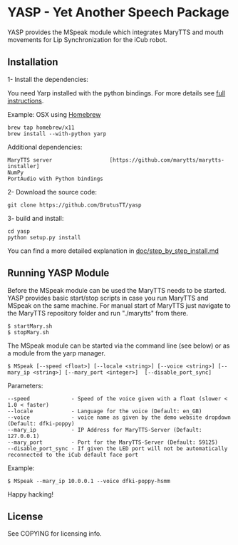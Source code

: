 # YASP - Yet Another Speech Package

YASP provides the MSpeak module which integrates MaryTTS and mouth movements for Lip Synchronization for the iCub robot.

## Installation

1- Install the dependencies:

You need Yarp installed with the python bindings. For more details see 
[full instructions](http://wiki.icub.org/yarpdoc/install.html).

Example: OSX using [Homebrew](http://brew.sh)

    brew tap homebrew/x11
    brew install --with-python yarp


Additional dependencies:

    MaryTTS server					[https://github.com/marytts/marytts-installer]
    NumPy
    PortAudio with Python bindings


2- Download the source code: 

    git clone https://github.com/BrutusTT/yasp

3- build and install:

    cd yasp
    python setup.py install


You can find a more detailed explanation in [doc/step_by_step_install.md](doc/step_by_step_install.md)

## Running YASP Module

Before the MSpeak module can be used the MaryTTS needs to be started. YASP provides basic start/stop scripts in case you run MaryTTS and MSpeak on the same machine. For manual start of MaryTTS just navigate to the MaryTTS repository folder and run "./marytts" from there.

	$ startMary.sh
	$ stopMary.sh

The MSpeak module can be started via the command line (see below) or as a module from the yarp manager.

    $ MSpeak [--speed <float>] [--locale <string>] [--voice <string>] [--mary_ip <string>] [--mary_port <integer>]  [--disable_port_sync]

Parameters:

	--speed				- Speed of the voice given with a float (slower < 1.0 < faster)
	--locale			- Language for the voice (Default: en_GB)
	--voice				- voice name as given by the demo website dropdown (Default: dfki-poppy)
	--mary_ip			- IP Address for MaryTTS-Server (Default: 127.0.0.1)
	--mary_port			- Port for the MaryTTS-Server (Default: 59125)
	--disable_port_sync	- If given the LED port will not be automatically reconnected to the iCub default face port

Example:

    $ MSpeak --mary_ip 10.0.0.1 --voice dfki-poppy-hsmm


Happy hacking!

## License

See COPYING for licensing info.
